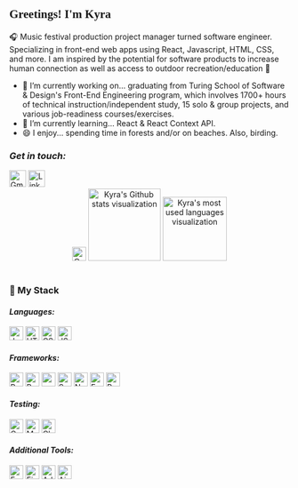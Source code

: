 <link href="https://fonts.googleapis.com/css2?family=Nothing+You+Could+Do&display=swap" rel="stylesheet">

<h2 style="font-family:Nothing You Could Do;"> Greetings! I'm Kyra 🦉</h2>

<p>🎧 Music festival production project manager turned software engineer. Specializing in front-end web apps using React, Javascript, HTML, CSS, and more. I am inspired by the potential for software products to increase human connection as well as access to outdoor recreation/education 🌲</p>

<ul>
  <li>🔭 I’m currently working on... graduating from Turing School of Software & Design's Front-End Engineering program, which involves 1700+ hours of technical instruction/independent study, 15 solo & group projects, and various job-readiness courses/exercises.</li>
  <li>🌱 I’m currently learning... React & React Context API.</li> 
  <li>😄 I enjoy... spending time in forests and/or on beaches. Also, birding.</li>
</ul>

<h3><em>Get in touch:</em></h3>
<a href="mailto:k.bergsund@gmail.com"><img src="https://img.shields.io/badge/Gmail-D14836?style=for-the-badge&logo=gmail&logoColor=white" height="30" alt="Gmail icon"/></a>
<a href="https://www.linkedin.com/in/kyrabergsund/"><img src="https://img.shields.io/badge/LinkedIn-0077B5?style=for-the-badge&logo=linkedin&logoColor=white" height="30" alt="LinkedIn icon"/></a>

<br>
<div style="text-align:center;">
  <a href="https://www.codewars.com/users/kbergsund"><img src="https://www.codewars.com/users/kbergsund/badges/micro" height="25" alt="Codewars stats"/></a>
  <img src="https://github-readme-stats.vercel.app/api?username=kbergsund&show_icons=true&theme=tokyonight&custom_title=Kyra's+Github+Stats" height="130" alt="Kyra's Github stats visualization"/>
  <img src="https://github-readme-stats.vercel.app/api/top-langs/?username=kbergsund&layout=compact&theme=tokyonight" height="115" alt="Kyra's most used languages visualization"/>
</div>

<br>

<h3>💾 My Stack</h3>
<h4><em>Languages:</em></h4>
<img src="https://img.shields.io/badge/JavaScript-323330?style=for-the-badge&logo=javascript&logoColor=F7DF1E" height="25" alt="Javascript icon"/>
<img src="https://img.shields.io/badge/HTML5-E34F26?style=for-the-badge&logo=html5&logoColor=white" height="25" alt="HTML5 icon"/>
<img src="https://img.shields.io/badge/CSS3-1572B6?style=for-the-badge&logo=css3&logoColor=white" height="25" alt="CSS3 icon"/>
<img src="https://img.shields.io/badge/json-5E5C5C?style=for-the-badge&logo=json&logoColor=white" height="25" alt="JSON icon"/>

<br>
<h4><em>Frameworks:</em></h4>
<img src="https://img.shields.io/badge/React-20232A?style=for-the-badge&logo=react&logoColor=61DAFB" height="25" alt="React icon"/>
<img src="https://img.shields.io/badge/React_Router-CA4245?style=for-the-badge&logo=react-router&logoColor=white" height="25" alt="React Router icon"/>
<img src="https://img.shields.io/badge/npm-CB3837?style=for-the-badge&logo=npm&logoColor=white" height="25" alt="npm icon"/>
<img src="https://img.shields.io/badge/Sass-CC6699?style=for-the-badge&logo=sass&logoColor=white" height="25" alt="Sass icon"/>
<img src="https://img.shields.io/badge/Node.js-339933?style=for-the-badge&logo=nodedotjs&logoColor=white" height="25" alt="Node icon"/>
<img src="https://img.shields.io/badge/Express.js-000000?style=for-the-badge&logo=express&logoColor=white" height="25" alt="Express icon"/>
<img src="https://img.shields.io/badge/Postman-FF6C37?style=for-the-badge&logo=Postman&logoColor=white" height="25" alt="Postman icon"/>

<br>
<h4><em>Testing:</em></h4>
<img src="https://img.shields.io/badge/Cypress-17202C?style=for-the-badge&logo=cypress&logoColor=white" height="25" alt="Cypress icon"/>
<img src="https://img.shields.io/badge/Mocha-8D6748?style=for-the-badge&logo=Mocha&logoColor=white" height="25" alt="Mocha icon"/>
<img src="https://img.shields.io/badge/chai-A30701?style=for-the-badge&logo=chai&logoColor=white" height="25" alt="Chai icon"/>

<br>
<h4><em>Additional Tools:</em></h4>
<img src="https://img.shields.io/badge/eslint-3A33D1?style=for-the-badge&logo=eslint&logoColor=white" height="25" alt="EsLint icon"/>
<img src="https://img.shields.io/badge/Figma-F24E1E?style=for-the-badge&logo=figma&logoColor=white" height="25" alt="Figma icon"/>
<img src="https://img.shields.io/badge/Adobe%20Illustrator-FF9A00?style=for-the-badge&logo=adobe%20illustrator&logoColor=white" height="25" alt="Adobe Illustrator icon"/>
<img src="https://img.shields.io/badge/Airtable-18BFFF?style=for-the-badge&logo=Airtable&logoColor=white" height="25" alt="Airtable icon"/>
